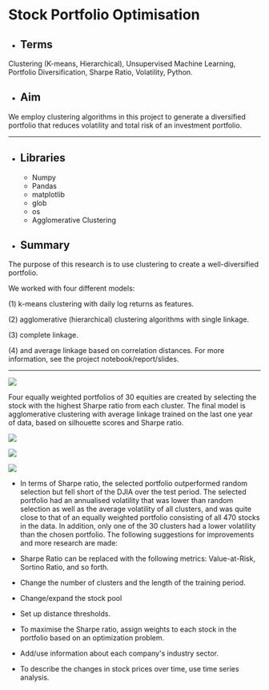 
# Stock Portfolio Optimisation 
- ## Terms 
Clustering (K-means, Hierarchical), Unsupervised Machine Learning, Portfolio Diversification, Sharpe Ratio, Volatility, Python.

- ## Aim 
We employ clustering algorithms in this project to generate a diversified portfolio that reduces volatility and total risk of an investment portfolio. 

---
- ## Libraries
     - Numpy
     - Pandas
     - matplotlib
     - glob
     - os 
     - Agglomerative Clustering

- ## Summary 
The purpose of this research is to use clustering to create a well-diversified portfolio.  

 We worked with four different models:

 (1) k-means clustering with daily log returns as features.

 (2) agglomerative (hierarchical) clustering algorithms with single linkage.

 (3) complete linkage.

 (4) and average linkage based on correlation distances. For more information, see the project notebook/report/slides. 

---
![](https://github.com/jiyoungsim/Portfolio-Diversification-Based-on-Clustering-Analysis/blob/master/figs/portfolio_consturction.png?raw=true) 
 
Four equally weighted portfolios of 30 equities are created by selecting the stock with the highest Sharpe ratio from each cluster. The final model is agglomerative clustering with average linkage trained on the last one year of data, based on silhouette scores and Sharpe ratio. 

![](https://github.com/jiyoungsim/Portfolio-Diversification-Based-on-Clustering-Analysis/raw/master/figs/results.png) 


![](https://github.com/jiyoungsim/Portfolio-Diversification-Based-on-Clustering-Analysis/raw/master/figs/silhouette.png) 

![](https://github.com/jiyoungsim/Portfolio-Diversification-Based-on-Clustering-Analysis/raw/master/figs/volatility.png)

 - In terms of Sharpe ratio, the selected portfolio outperformed random selection but fell short of the DJIA over the test period. The selected portfolio had an annualised volatility that was lower than random selection as well as the average volatility of all clusters, and was quite close to that of an equally weighted portfolio consisting of all 470 stocks in the data. In addition, only one of the 30 clusters had a lower volatility than the chosen portfolio. The following suggestions for improvements and more research are made: 

-  Sharpe Ratio can be replaced with the following metrics: Value-at-Risk, Sortino Ratio, and so forth. 

-  Change the number of clusters and the length of the training period. 

-  Change/expand the stock pool 

-  Set up distance thresholds. 

-  To maximise the Sharpe ratio, assign weights to each stock in the portfolio based on an optimization problem. 

-  Add/use information about each company's industry sector. 

-  To describe the changes in stock prices over time, use time series analysis.